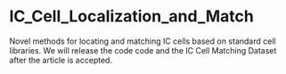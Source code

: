 # IC_Cell_Localization_and_Match
Novel methods for locating and matching IC cells based on standard cell libraries. We will release the code code and the IC Cell Matching Dataset after the article is accepted.
